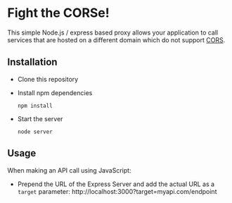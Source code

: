 
# Fight the CORSe!

This simple Node.js / express based proxy allows your application to call services that are hosted on a different domain which do not support [CORS](http://en.wikipedia.org/wiki/Cross-origin_resource_sharing). 

## Installation

- Clone this repository
- Install npm dependencies

    ```
    npm install
    ```
    
    
- Start the server
         
     ```
     node server
     ```

## Usage

When making an API call using JavaScript:

- Prepend the URL of the Express Server and add the actual URL as a `target` parameter: http://localhost:3000?target=myapi.com/endpoint
